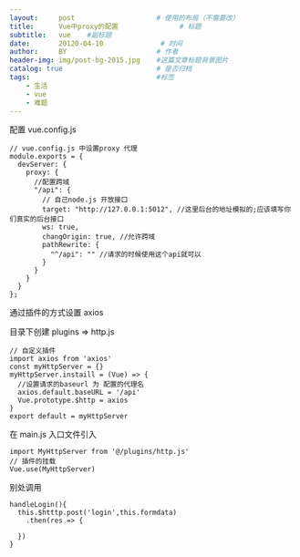 ```yaml
---
layout:     post                    # 使用的布局（不需要改）
title:      Vue中proxy的配置               # 标题 
subtitle:   vue    #副标题
date:       20120-04-10              # 时间
author:     BY                      # 作者
header-img: img/post-bg-2015.jpg    #这篇文章标题背景图片
catalog: true                       # 是否归档
tags:                               #标签
    - 生活
    - vue
    - 难题
---
```


配置 vue.config.js

    // vue.config.js 中设置proxy 代理
    module.exports = {
      devServer: {
        proxy: {
          //配置跨域
          "/api": {
            // 自己node.js 开放接口
            target: "http://127.0.0.1:5012", //这里后台的地址模拟的;应该填写你们真实的后台接口
            ws: true,
            changOrigin: true, //允许跨域
            pathRewrite: {
              "^/api": "" //请求的时候使用这个api就可以
            }
          }
        }
      }
    };
    

通过插件的方式设置 axios

目录下创建 plugins => http.js

    // 自定义插件
    import axios from 'axios'
    const myHttpServer = {}
    myHttpServer.instaill = (Vue) => {
      //设置请求的baseurl 为 配置的代理名
      axios.default.baseURL = '/api'
      Vue.prototype.$http = axios
    }
    export default = myHttpServer

在 main.js 入口文件引入

    import MyHttpServer from '@/plugins/http.js'
    // 插件的挂载
    Vue.use(MyHttpServer)

别处调用

    handleLogin(){
      this.$htttp.post('login',this.formdata)
      	.then(res => {
        
      })
    }


